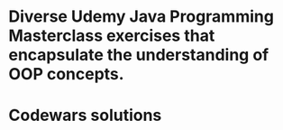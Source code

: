 # Diverse Udemy Java Programming Masterclass exercises that encapsulate the understanding of OOP concepts.
# Codewars solutions
